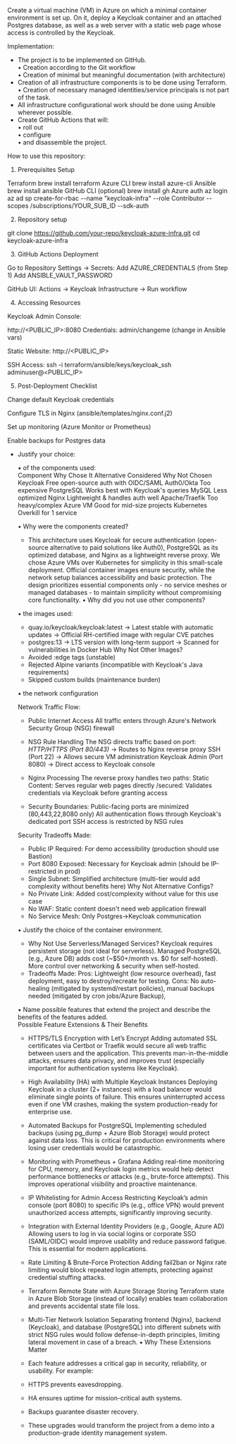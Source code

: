 Create a virtual machine (VM) in Azure on which a minimal container environment is set up. On it, deploy a
Keycloak container and an attached Postgres database, as well as a web server with a static web page whose
access is controlled by the Keycloak.

Implementation:  
- The project is to be implemented on GitHub.  
    • Creation according to the Git workflow  
    • Creation of minimal but meaningful documentation (with architecture)  
- Creation of all infrastructure components is to be done using Terraform.  
    • Creation of necessary managed identities/service principals is not part of the task.  
- All infrastructure configurational work should be done using Ansible wherever possible.  
- Create GitHub Actions that will:  
    • roll out  
    • configure  
    • and disassemble the project.   


How to use this repository:

1. Prerequisites Setup

Terraform
brew install terraform
Azure CLI
brew install azure-cli
Ansible
brew install ansible
GitHub CLI (optional)
brew install gh
Azure auth
az login
az ad sp create-for-rbac --name "keycloak-infra" --role Contributor --scopes /subscriptions/YOUR_SUB_ID --sdk-auth

2. Repository setup

git clone https://github.com/your-repo/keycloak-azure-infra.git
cd keycloak-azure-infra

3. GitHub Actions Deployment

Go to Repository Settings → Secrets:
Add AZURE_CREDENTIALS (from Step 1)
Add ANSIBLE_VAULT_PASSWORD

GitHub UI: Actions → Keycloak Infrastructure → Run workflow

4. Accessing Resources

Keycloak Admin Console:

http://<PUBLIC_IP>:8080
Credentials: admin/changeme (change in Ansible vars)

Static Website:
http://<PUBLIC_IP>

SSH Access:
ssh -i terraform/ansible/keys/keycloak_ssh adminuser@<PUBLIC_IP>

5. Post-Deployment Checklist

Change default Keycloak credentials

Configure TLS in Nginx (ansible/templates/nginx.conf.j2)

Set up monitoring (Azure Monitor or Prometheus)

Enable backups for Postgres data


- Justify your choice:  

    ▪ of the components used:  
        Component   Why Chose It	                        Alternative Considered	            Why Not Chosen
        Keycloak    Free open-source auth with OIDC/SAML	Auth0/Okta	                        Too expensive
        PostgreSQL	Works best with Keycloak's queries	    MySQL	                            Less optimized
        Nginx	    Lightweight & handles auth well	        Apache/Traefik	                    Too heavy/complex
        Azure VM	Good for mid-size projects	            Kubernetes	                        Overkill for 1 service

    • Why were the components created?  
    - This architecture uses Keycloak for secure authentication (open-source alternative to paid solutions like Auth0), PostgreSQL as its optimized database, and Nginx as a lightweight reverse proxy. We chose Azure VMs over Kubernetes for simplicity in this small-scale deployment. Official container images ensure security, while the network setup balances accessibility and basic protection. The design prioritizes essential components only - no service meshes or managed databases - to maintain simplicity without compromising core functionality.
    • Why did you not use other components?  

    ▪ the images used:
    - quay.io/keycloak/keycloak:latest -> Latest stable with automatic updates	-> Official RH-certified image with regular CVE patches
    - postgres:13	-> LTS version with long-term support	-> Scanned for vulnerabilities in Docker Hub
    Why Not Other Images?
    - Avoided :edge tags (unstable)
    - Rejected Alpine variants (incompatible with Keycloak's Java requirements)
    - Skipped custom builds (maintenance burden)


    ▪ the network configuration  

    Network Traffic Flow:

    - Public Internet Access
        All traffic enters through Azure's Network Security Group (NSG) firewall

    - NSG Rule Handling
        The NSG directs traffic based on port:
        *HTTP/HTTPS (Port 80/443)* → Routes to Nginx reverse proxy
        SSH (Port 22) → Allows secure VM administration
        Keycloak Admin (Port 8080) → Direct access to Keycloak console

    - Nginx Processing
        The reverse proxy handles two paths:
        Static Content: Serves regular web pages directly
        /secured: Validates credentials via Keycloak before granting access

    - Security Boundaries:
        Public-facing ports are minimized (80,443,22,8080 only)
        All authentication flows through Keycloak's dedicated port
        SSH access is restricted by NSG rules


    Security Tradeoffs Made:
    - Public IP Required: For demo accessibility (production should use Bastion)
    - Port 8080 Exposed: Necessary for Keycloak admin (should be IP-restricted in prod)
    - Single Subnet: Simplified architecture (multi-tier would add complexity without benefits here)
    Why Not Alternative Configs?
    - No Private Link: Added cost/complexity without value for this use case
    - No WAF: Static content doesn't need web application firewall
    - No Service Mesh: Only Postgres→Keycloak communication 

  ▪ Justify the choice of the container environment. 
    
    - Why Not Use Serverless/Managed Services?
        Keycloak requires persistent storage (not ideal for serverless).
        Managed PostgreSQL (e.g., Azure DB) adds cost (~$50+/month vs. $0 for self-hosted).
        More control over networking & security when self-hosted.
    - Tradeoffs Made:
        Pros: Lightweight (low resource overhead), fast deployment, easy to destroy/recreate for testing.
        Cons: No auto-healing (mitigated by systemd/restart policies), manual backups needed (mitigated by cron jobs/Azure Backup), 
        
  ▪ Name possible features that extend the project and describe the benefits of the features added.  
    Possible Feature Extensions & Their Benefits
    - HTTPS/TLS Encryption with Let’s Encrypt
    Adding automated SSL certificates via Certbot or Traefik would secure all web traffic between users and the application. This prevents man-in-the-middle attacks, ensures data privacy, and improves trust (especially important for authentication systems like Keycloak).

    -  High Availability (HA) with Multiple Keycloak Instances
    Deploying Keycloak in a cluster (2+ instances) with a load balancer would eliminate single points of failure. This ensures uninterrupted access even if one VM crashes, making the system production-ready for enterprise use.

    -  Automated Backups for PostgreSQL
    Implementing scheduled backups (using pg_dump + Azure Blob Storage) would protect against data loss. This is critical for production environments where losing user credentials would be catastrophic.

    -  Monitoring with Prometheus + Grafana
    Adding real-time monitoring for CPU, memory, and Keycloak login metrics would help detect performance bottlenecks or attacks (e.g., brute-force attempts). This improves operational visibility and proactive maintenance.

    -  IP Whitelisting for Admin Access
    Restricting Keycloak’s admin console (port 8080) to specific IPs (e.g., office VPN) would prevent unauthorized access attempts, significantly improving security.

    -  Integration with External Identity Providers (e.g., Google, Azure AD)
    Allowing users to log in via social logins or corporate SSO (SAML/OIDC) would improve usability and reduce password fatigue. This is essential for modern applications.

    -  Rate Limiting & Brute-Force Protection
    Adding fail2ban or Nginx rate limiting would block repeated login attempts, protecting against credential stuffing attacks.

    -  Terraform Remote State with Azure Storage
    Storing Terraform state in Azure Blob Storage (instead of locally) enables team collaboration and prevents accidental state file loss.

    - Multi-Tier Network Isolation
    Separating frontend (Nginx), backend (Keycloak), and database (PostgreSQL) into different subnets with strict NSG rules would follow defense-in-depth principles, limiting lateral movement in case of a breach.
  ▪ Why These Extensions Matter
    - Each feature addresses a critical gap in security, reliability, or usability. For example:
    - HTTPS prevents eavesdropping.
    - HA ensures uptime for mission-critical auth systems.
    - Backups guarantee disaster recovery.
    - These upgrades would transform the project from a demo into a production-grade identity management system.